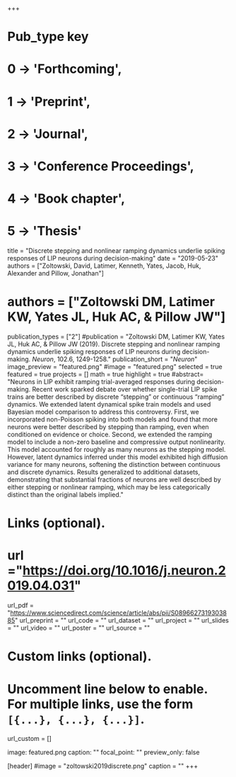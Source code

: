 +++
# Pub_type key
# 0 -> 'Forthcoming',
# 1 -> 'Preprint',
# 2 -> 'Journal',
# 3 -> 'Conference Proceedings',
# 4 -> 'Book chapter',
# 5 -> 'Thesis'

title = "Discrete stepping and nonlinear ramping dynamics underlie spiking responses of LIP neurons during decision-making"
date = "2019-05-23"
authors = ["Zoltowski, David, Latimer, Kenneth, Yates, Jacob, Huk, Alexander and Pillow, Jonathan"]
# authors = ["Zoltowski DM, Latimer KW, Yates JL, Huk AC, & Pillow JW"]
publication_types = ["2"]
#publication = "Zoltowski DM, Latimer KW, Yates JL, Huk AC, & Pillow JW (2019). Discrete stepping and nonlinear ramping dynamics underlie spiking responses of LIP neurons during decision-making. _Neuron_, 102.6, 1249-1258."
publication_short = "_Neuron_"
image_preview = "featured.png"
#image = "featured.png"
selected = true
featured = true
projects = []
math = true
highlight = true
#abstract= "Neurons in LIP exhibit ramping trial-averaged responses during decision-making. Recent work sparked debate over whether single-trial LIP spike trains are better described by discrete “stepping” or continuous “ramping” dynamics. We extended latent dynamical spike train models and used Bayesian model comparison to address this controversy. First, we incorporated non-Poisson spiking into both models and found that more neurons were better described by stepping than ramping, even when conditioned on evidence or choice. Second, we extended the ramping model to include a non-zero baseline and compressive output nonlinearity. This model accounted for roughly as many neurons as the stepping model. However, latent dynamics inferred under this model exhibited high diffusion variance for many neurons, softening the distinction between continuous and discrete dynamics. Results generalized to additional datasets, demonstrating that substantial fractions of neurons are well described by either stepping or nonlinear ramping, which may be less categorically distinct than the original labels implied."

# Links (optional).
# url ="https://doi.org/10.1016/j.neuron.2019.04.031"
url_pdf = "https://www.sciencedirect.com/science/article/abs/pii/S0896627319303885"
url_preprint = ""
url_code = ""
url_dataset = ""
url_project = ""
url_slides = ""
url_video = ""
url_poster = ""
url_source = ""

# Custom links (optional).
#   Uncomment line below to enable. For multiple links, use the form `[{...}, {...}, {...}]`.
url_custom = []

image: featured.png
  caption: ""
  focal_point: ""
  preview_only: false

[header]
#image = "zoltowski2019discrete.png"
caption = ""
+++
